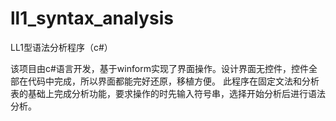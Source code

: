 # ll1_syntax_analysis
LL1型语法分析程序（c#）

该项目由c#语言开发，基于winform实现了界面操作。设计界面无控件，控件全部在代码中完成，所以界面都能完好还原，移植方便。
此程序在固定文法和分析表的基础上完成分析功能，要求操作的时先输入符号串，选择开始分析后进行语法分析。
